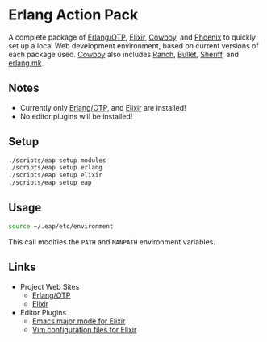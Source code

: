 # Erlang Action Pack

A complete package of [Erlang/OTP][], [Elixir][], [Cowboy][], and [Phoenix][] to quickly set up a local Web development environment, based on current versions of each package used.
[Cowboy][] also includes [Ranch][], [Bullet][], [Sheriff][], and [erlang.mk][].

## Notes

 * Currently only [Erlang/OTP][], and [Elixir][] are installed!
 * No editor plugins will be installed!

## Setup

```bash
./scripts/eap setup modules
./scripts/eap setup erlang
./scripts/eap setup elixir
./scripts/eap setup eap
```

## Usage

```bash
source ~/.eap/etc/environment
```

This call modifies the ```PATH``` and ```MANPATH``` environment variables.

## Links

 * Project Web Sites
   * [Erlang/OTP](http://erlang.org)
   * [Elixir](http://elixir-lang.org/)
 * Editor Plugins
   * [Emacs major mode for Elixir](https://github.com/elixir-lang/emacs-elixir)
   * [Vim configuration files for Elixir](https://github.com/elixir-lang/vim-elixir)

[Erlang/OTP]:	https://github.com/erlang/otp
[Elixir]:	https://github.com/elixir-lang/elixir
[Cowboy]:	https://github.com/ninenines/cowboy
[Ranch]:	https://github.com/ninenines/ranch
[Bullet]:	https://github.com/extend/bullet
[Sheriff]:	https://github.com/extend/sheriff
[erlang.mk]:	https://github.com/ninenines/erlang.mk
[Phoenix]:	https://github.com/phoenixframework/phoenix


